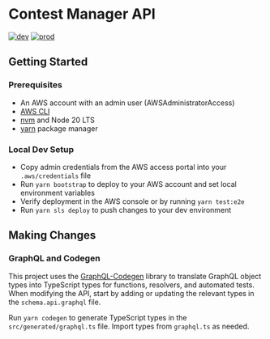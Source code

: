 # Contest Manager API

[![dev](https://github.com/shobogonzo/contest-manager-api/actions/workflows/dev.yml/badge.svg)](https://github.com/shobogonzo/contest-manager-api/actions/workflows/dev.yml)
[![prod](https://github.com/shobogonzo/contest-manager-api/actions/workflows/prod.yml/badge.svg)](https://github.com/shobogonzo/contest-manager-api/actions/workflows/prod.yml)

## Getting Started

### Prerequisites

- An AWS account with an admin user (AWSAdministratorAccess)
- [AWS CLI](https://docs.aws.amazon.com/cli/latest/userguide/getting-started-install.html)
- [nvm](https://github.com/nvm-sh/nvm?tab=readme-ov-file#installing-and-updating) and Node 20 LTS
- [yarn](https://classic.yarnpkg.com/lang/en/docs/install) package manager

### Local Dev Setup

- Copy admin credentials from the AWS access portal into your `.aws/credentials` file
- Run `yarn bootstrap` to deploy to your AWS account and set local environment variables
- Verify deployment in the AWS console or by running `yarn test:e2e`
- Run `yarn sls deploy` to push changes to your dev environment

## Making Changes

### GraphQL and Codegen

This project uses the [GraphQL-Codegen](https://the-guild.dev/graphql/codegen/docs/getting-started) library to translate GraphQL object types into TypeScript types for functions, resolvers, and automated tests. When modifying the API, start by adding or updating the relevant types in the `schema.api.graphql` file.

Run `yarn codegen` to generate TypeScript types in the `src/generated/graphql.ts` file. Import types from `graphql.ts` as needed.
